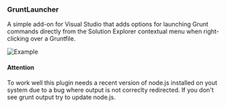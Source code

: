 ### GruntLauncher ###

A simple add-on for Visual Studio that adds options for launching Grunt commands directly from the Solution Explorer contextual menu when right-clicking over a Gruntfile.

![Example](http://bjornej.github.io/images/GruntLauncher.png)

#### Attention

To work well this plugin needs a recent version of node.js installed on yout system due to a bug where output is not correclty redirected. If you don't see grunt output try to update node.js.
